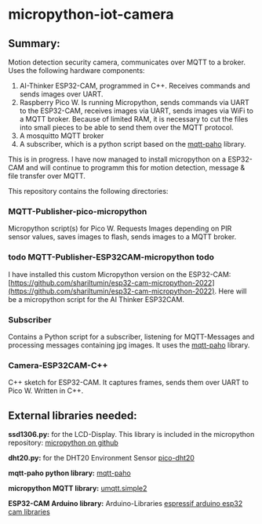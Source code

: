 # micropython-iot-camera

## Summary:
Motion detection security camera, communicates over MQTT to a broker. Uses the following hardware components: 
 
1. AI-Thinker ESP32-CAM, programmed in C++. Receives commands and sends images over UART. 
2. Raspberry Pico W. Is running Micropython, sends commands via UART to the ESP32-CAM, receives images via UART, sends images via WiFi to a MQTT broker. Because of limited RAM, it is necessary to cut the files into small pieces to be able to send them over the MQTT protocol. 
3. A mosquitto MQTT broker
4. A subscriber, which is a python script based on the [mqtt-paho](https://pypi.org/project/paho-mqtt/) library.

This is in progress. I have now managed to install micropython on a ESP32-CAM and will continue to programm this for motion detection, message & file transfer over MQTT.


This repository contains the following directories:

### MQTT-Publisher-pico-micropython
Micropython script(s) for Pico W. Requests Images depending on PIR sensor values, saves images to flash, sends images to a MQTT broker.

### todo MQTT-Publisher-ESP32CAM-micropython todo
I have installed this custom Micropython version on the ESP32-CAM: [https://github.com/shariltumin/esp32-cam-micropython-2022](https://github.com/shariltumin/esp32-cam-micropython-2022). Here will be a micropython script for the AI Thinker ESP32CAM.

### Subscriber
Contains a Python script for a subscriber, listening for MQTT-Messages and processing messages containing jpg images. It uses the [mqtt-paho](https://pypi.org/project/paho-mqtt/) library.

### Camera-ESP32CAM-C++
C++ sketch for ESP32-CAM. It captures frames, sends them over UART to Pico W. Written in C++.


## External libraries needed:

__ssd1306.py:__ 
for the LCD-Display. This library is included in the micropython repository: 
[micropython on github](https://github.com/micropython/micropython)

__dht20.py:__
for the DHT20 Environment Sensor
[pico-dht20](https://github.com/flrrth/pico-dht20)

__mqtt-paho python library:__
[mqtt-paho](https://pypi.org/project/paho-mqtt/)

__micropython MQTT library:__
[umqtt.simple2](https://github.com/fizista/micropython-umqtt.simple2)

__ESP32-CAM Arduino library:__
Arduino-Libraries
[espressif arduino esp32 cam libraries](https://github.com/espressif/arduino-esp32/tree/master/libraries/ESP32/examples/Camera/CameraWebServer)
